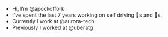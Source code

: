 - Hi, I’m @apockoffork
- I've spent the last 7 years working on self driving 🚙s and 🚛s.
- Currently I work at @aurora-tech.
- Previously I worked at @uberatg
